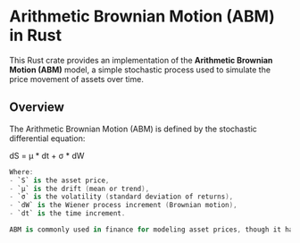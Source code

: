 # Arithmetic Brownian Motion (ABM) in Rust

This Rust crate provides an implementation of the **Arithmetic Brownian Motion (ABM)** model, a simple stochastic process used to simulate the price movement of assets over time.

## Overview

The Arithmetic Brownian Motion (ABM) is defined by the stochastic differential equation:

dS = μ * dt + σ * dW

```swift
Where:
- `S` is the asset price,
- `μ` is the drift (mean or trend),
- `σ` is the volatility (standard deviation of returns),
- `dW` is the Wiener process increment (Brownian motion),
- `dt` is the time increment.

ABM is commonly used in finance for modeling asset prices, though it has limitations such as not enforcing positivity of the asset price.
```


